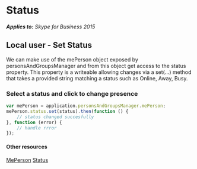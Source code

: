 
# Status


 _**Applies to:** Skype for Business 2015_

## Local user - Set Status

We can make use of the mePerson object exposed by personsAndGroupsManager and from this object get access to the status property.  This property is a writeable allowing changes via a set(...) method that takes a provided string matching a status such as Online, Away, Busy.

### Select a status and click to change presence

```js
var mePerson = application.personsAndGroupsManager.mePerson;
mePerson.status.set(status).then(function () {
    // status changed succesfully 
}, function (error) {
    // handle rrror
});
```

#### Other resources

<a href="https://ucwa.skype.com/reference/WebSDK/interfaces/_s4b_sdk_d_.jcafe.meperson.html" target="">MePerson</a>
<a href="https://ucwa.skype.com/reference/WebSDK/interfaces/_s4b_sdk_d_.jcafe.status.html" target="">Status</a>

